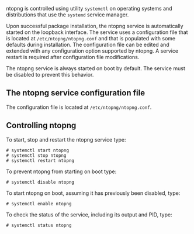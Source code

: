 ntopng is controlled using utility `systemctl` on operating systems
and distributions that use the `systemd` service manager.

Upon successful package installation, the ntopng service is
automatically started on the loopback interface. The service uses a
configuration file that is located at `/etc/ntopng/ntopng.conf` and
that is populated with some defaults during installation. The
configuration file can be edited and extended with any configuration
option supported by ntopng. A service restart is required after
configuration file modifications.

The ntopng service is always started on boot by default. The service
must be disabled to prevent this behavior.

## The ntopng service configuration file

The configuration file is located at `/etc/ntopng/ntopng.conf`.

## Controlling ntopng

To start, stop and restart the ntopng service type:

```
# systemctl start ntopng
# systemctl stop ntopng
# systemctl restart ntopng
```

To prevent ntopng from starting on boot type:

```
# systemctl disable ntopng
```

To start ntopng on boot, assuming it has previously been disabled,
type:

```
# systemctl enable ntopng
```

To check the status of the service, including its output and PID, type:

```
# systemctl status ntopng
```

